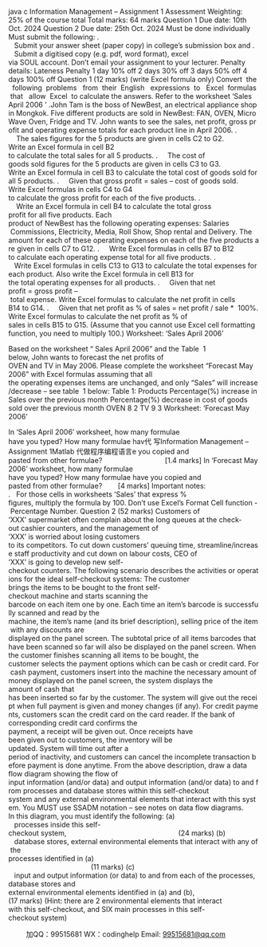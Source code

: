 java c
Information Management – Assignment 1
Assessment Weighting:  25% of the course total
Total marks: 64 marks
Question 1 Due date: 10th Oct. 2024
Question 2 Due date: 25th Oct. 2024
Must be done individually
Must submit the following:
.    Submit your answer sheet (paper copy) in college’s submission box and
.    Submit a digitised copy (e.g. pdf, word format), excel via SOUL account. Don’t email
your assignment to your lecturer. Penalty details:
Lateness
Penalty
1 day
10% off
2 days
30% off
3 days
50% off
4 days
100% off
Question 1 (12 marks) (write Excel formula only)
Convert  the   following  problems   from  their  English   expressions  to   Excel  formulas  that   allow  Excel  to calculate the answers. Refer to the worksheet ‘Sales April 2006 ’ .John Tam is the boss of NewBest, an electrical appliance shop in Mongkok. Five different products are sold in NewBest: FAN, OVEN, MicroWave Oven, Fridge and TV. John wants to see the sales, net profit, gross profit and operating expense totals for each product line in April 2006.
.     The sales figures for the 5 products are given in cells C2 to G2. Write an Excel formula in cell B2 to calculate the total sales for all 5 products.
.     The cost of goods sold figures for the 5 products are given in cells C3 to G3. Write an Excel formula in cell B3 to calculate the total cost of goods sold for all 5 products.
.     Given that gross profit = sales – cost of goods sold. Write Excel formulas in cells C4 to G4 to calculate the gross profit for each of the five products.
.     Write an Excel formula in cell B4 to calculate the total gross profit for all five products.
Each product of NewBest has the following operating expenses: Salaries
 Commissions, Electricity, Media, Roll Show, Shop rental and Delivery. The
amount for each of these operating expenses on each of the five products are given in cells C7 to G12.
.     Write Excel formulas in cells B7 to B12 to calculate each operating expense total for all five products.
.    Write Excel formulas in cells C13 to G13 to calculate the total expenses for each product. Also write the Excel formula in cell B13 for the total operating expenses for all products.
.     Given that net profit = gross profit – total expense. Write Excel formulas to calculate the net profit in cells B14 to G14.
.     Given that net profit as % of sales = net profit / sale *  100%. Write Excel formulas to calculate the net profit as % of sales in cells B15 to G15. (Assume that you cannot use Excel cell formatting function, you need to multiply 100.)
Worksheet: ‘Sales April 2006’

Based on the worksheet “ Sales April 2006” and the Table  1 below, John wants to forecast the net profits of OVEN and TV in May 2006. Please complete
the worksheet “Forecast May 2006” with Excel formulas assuming that all the operating expenses items are unchanged, and only “Sales” will increase/decrease – see table  1 below:
Table 1:
Products
Percentage(%) increase in Sales over the  previous month
Percentage(%) decrease in cost of  goods sold over the previous month
OVEN
8
2
TV
9
3
Worksheet: ‘Forecast May 2006’

In ‘Sales April 2006’ worksheet, how many formulae have you typed? How many formulae hav代 写Information Management – Assignment 1Matlab
代做程序编程语言e you copied and pasted from other formulae?                                [1.4 marks]
In ‘Forecast May 2006’ worksheet, how many formulae have you typed? How many formulae have you copied and pasted from other formulae?        [4 marks]
Important notes:
.   For those cells in worksheets ‘Sales’ that express % figures, multiply the formula by 100. Don’t use Excel’s Format Cell function - Percentage Number.
Question 2 (52 marks)
Customers of ‘XXX’ supermarket often complain about the long queues at the check-out cashier counters, and the management of ‘XXX’ is worried about losing customers to its competitors. To cut down customers’ queuing time, streamline/increase staff productivity and cut down on labour costs, CEO of ‘XXX’ is going to develop new self-checkout counters. The following scenario describes the activities or operations for the ideal self-checkout systems:
The customer brings the items to be bought to the front self-checkout machine and starts scanning the barcode on each item one by one. Each time an item’s barcode is successfully scanned and read by the machine, the item’s name (and its brief description), selling price of the item with any discounts are displayed on the panel screen. The subtotal price of all items barcodes that have been scanned so far will also be displayed on the panel screen. When the customer finishes scanning all items to be bought, the customer selects the payment options which can be cash or credit card. For cash payment, customers insert into the machine the necessary amount of money displayed on the panel screen, the system displays the amount of cash that has been inserted so far by the customer. The system will give out the receipt when full payment is given and money changes (if any). For credit payments, customers scan the credit card on the card reader. If the bank of corresponding credit card confirms the payment, a receipt will be given out. Once receipts have been given out to customers, the inventory will be updated. System will time out after a period of inactivity, and customers can cancel the incomplete transaction before payment is done anytime.
From the above description, draw a data flow diagram showing the flow of input information (and/or data) and output information (and/or data) to and from processes and database stores within this self-checkout system and any external environmental elements that interact with this system. You MUST use SSADM  notation – see notes on data flow diagrams.
In this diagram, you must identify the following:
(a)    processes inside this self-checkout system,                                                         (24 marks)
(b)    database stores, external environmental elements that interact with any of the processes identified in (a)                                                                                                                              (11 marks)
(c)    input and output information (or data) to and from each of the processes, database stores and
external environmental elements identified in (a) and (b),                                (17 marks)
(Hint: there are 2 environmental elements that interact with this self-checkout, and SIX main processes in this self-checkout system)





         
加QQ：99515681  WX：codinghelp  Email: 99515681@qq.com

